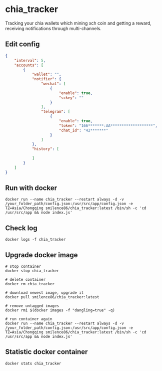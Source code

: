 # chia_tracker

Tracking your chia wallets which mining xch coin and getting a reward, receiving notifications through multi-channels.

## Edit config
```json
{
    "interval": 5,
    "accounts": [
        {
            "wallet": "",
            "notifier": {
                "wechat": [
                    {
                        "enable": true,
                        "sckey": ""
                    }
                ],
                "telegram": [
                    {
                        "enable": true,
                        "token": "166*******:AA*******************",
                        "chat_id": "42*******"
                    }
                ]
            },
            "history": [
                
            ]
        }
    ]
}

```

## Run with docker
```{r, engine='sh', count_lines}
docker run --name chia_tracker --restart always -d -v /your_folder_path/config.json:/usr/src/app/config.json -e TZ=Asia/Chongqing smilence86/chia_tracker:latest /bin/sh -c 'cd /usr/src/app && node index.js'
```

## Check log
```{r, engine='sh', count_lines}
docker logs -f chia_tracker
```

## Upgrade docker image
```{r, engine='sh', count_lines}
# stop container
docker stop chia_tracker

# delete container
docker rm chia_tracker

# download newest image, upgrade it
docker pull smilence86/chia_tracker:latest

# remove untagged images
docker rmi $(docker images -f "dangling=true" -q)

# run container again
docker run --name chia_tracker --restart always -d -v /your_folder_path/config.json:/usr/src/app/config.json -e TZ=Asia/Chongqing smilence86/chia_tracker:latest /bin/sh -c 'cd /usr/src/app && node index.js'
```

## Statistic docker container
```{r, engine='sh', count_lines}
docker stats chia_tracker
```
